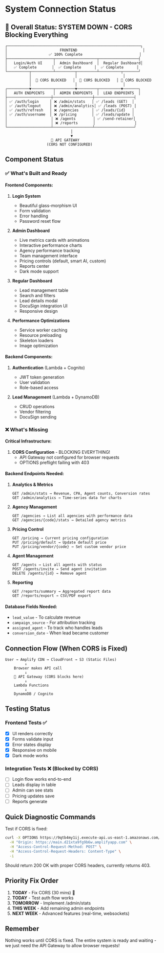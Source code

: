 # System Connection Status

## 🔴 Overall Status: SYSTEM DOWN - CORS Blocking Everything

```
┌─────────────────────────────────────────────────────────────┐
│                        FRONTEND                              │
│                   ✅ 100% Complete                          │
├─────────────────────┬───────────────────┬──────────────────┤
│   Login/Auth UI     │  Admin Dashboard  │  Regular Dashboard│
│   ✅ Complete       │  ✅ Complete      │  ✅ Complete      │
└──────────┬──────────┴─────────┬─────────┴──────────┬───────┘
           │                    │                     │
           │  🔴 CORS BLOCKED   │  🔴 CORS BLOCKED   │ 🔴 CORS BLOCKED
           │                    │                     │
┌──────────▼──────────┬─────────▼─────────┬──────────▼───────┐
│   AUTH ENDPOINTS    │  ADMIN ENDPOINTS  │  LEAD ENDPOINTS  │
├────────────────────┼──────────────────┼──────────────────┤
│ ✅ /auth/login     │ ❌ /admin/stats   │ ✅ /leads (GET)  │
│ ✅ /auth/logout    │ ❌ /admin/analytics│ ✅ /leads (POST) │
│ ✅ /auth/refresh   │ ❌ /agencies      │ ✅ /leads/{id}   │
│ ✅ /auth/username  │ ❌ /pricing       │ ✅ /leads/update │
│                    │ ❌ /agents        │ ✅ /send-retainer│
│                    │ ❌ /reports       │                  │
└────────────────────┴──────────────────┴──────────────────┘
                              │
                              ▼
                     🔴 API GATEWAY 
                   (CORS NOT CONFIGURED)
```

## Component Status

### ✅ What's Built and Ready

#### Frontend Components:
1. **Login System**
   - Beautiful glass-morphism UI
   - Form validation
   - Error handling
   - Password reset flow

2. **Admin Dashboard** 
   - Live metrics cards with animations
   - Interactive performance charts
   - Agency performance tracking
   - Team management interface
   - Pricing controls (default, smart AI, custom)
   - Reports center
   - Dark mode support

3. **Regular Dashboard**
   - Lead management table
   - Search and filters
   - Lead details modal
   - DocuSign integration UI
   - Responsive design

4. **Performance Optimizations**
   - Service worker caching
   - Resource preloading
   - Skeleton loaders
   - Image optimization

#### Backend Components:
1. **Authentication** (Lambda + Cognito)
   - JWT token generation
   - User validation
   - Role-based access

2. **Lead Management** (Lambda + DynamoDB)
   - CRUD operations
   - Vendor filtering
   - DocuSign sending

### ❌ What's Missing

#### Critical Infrastructure:
1. **CORS Configuration** - BLOCKING EVERYTHING!
   - API Gateway not configured for browser requests
   - OPTIONS preflight failing with 403

#### Backend Endpoints Needed:

1. **Analytics & Metrics**
   ```
   GET /admin/stats → Revenue, CPA, Agent counts, Conversion rates
   GET /admin/analytics → Time-series data for charts
   ```

2. **Agency Management**
   ```
   GET /agencies → List all agencies with performance data
   GET /agencies/{code}/stats → Detailed agency metrics
   ```

3. **Pricing Control**
   ```
   GET /pricing → Current pricing configuration
   PUT /pricing/default → Update default price
   PUT /pricing/vendor/{code} → Set custom vendor price
   ```

4. **Agent Management**
   ```
   GET /agents → List all agents with status
   POST /agents/invite → Send agent invitation
   DELETE /agents/{id} → Remove agent
   ```

5. **Reporting**
   ```
   GET /reports/summary → Aggregated report data
   GET /reports/export → CSV/PDF export
   ```

#### Database Fields Needed:
- `lead_value` - To calculate revenue
- `campaign_source` - For attribution tracking  
- `assigned_agent` - To track who handles leads
- `conversion_date` - When lead became customer

## Connection Flow (When CORS is Fixed)

```
User → Amplify CDN → CloudFront → S3 (Static Files)
         ↓
    Browser makes API call
         ↓
    🔴 API Gateway (CORS blocks here)
         ↓
    Lambda Functions
         ↓
    DynamoDB / Cognito
```

## Testing Status

### Frontend Tests ✅
- [x] UI renders correctly
- [x] Forms validate input
- [x] Error states display
- [x] Responsive on mobile
- [x] Dark mode works

### Integration Tests ❌ (Blocked by CORS)
- [ ] Login flow works end-to-end
- [ ] Leads display in table
- [ ] Admin can see stats
- [ ] Pricing updates save
- [ ] Reports generate

## Quick Diagnostic Commands

Test if CORS is fixed:
```bash
curl -X OPTIONS https://9qtb4my1ij.execute-api.us-east-1.amazonaws.com/prod/auth/login \
  -H "Origin: https://main.d21xta9fg9b6w.amplifyapp.com" \
  -H "Access-Control-Request-Method: POST" \
  -H "Access-Control-Request-Headers: Content-Type" \
  -i
```

Should return 200 OK with proper CORS headers, currently returns 403.

## Priority Fix Order

1. **TODAY** - Fix CORS (30 mins) 🚨
2. **TODAY** - Test auth flow works
3. **TOMORROW** - Implement /admin/stats
4. **THIS WEEK** - Add remaining admin endpoints
5. **NEXT WEEK** - Advanced features (real-time, websockets)

## Remember
Nothing works until CORS is fixed. The entire system is ready and waiting - we just need the API Gateway to allow browser requests! 